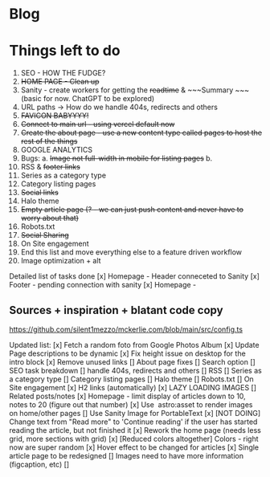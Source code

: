 # Blog 

# Things left to do

1. SEO - HOW THE FUDGE?
2. ~~HOME PAGE - Clean up~~
3. Sanity - create workers for getting the ~~readtime~~ & ~~~Summary ~~~(basic for now. ChatGPT to be explored)
4. URL paths -> How do we handle 404s, redirects and others
5. ~~FAVICON BABYYYY!~~
6. ~~Connect to main url - using vercel default now~~
7. ~~Create the about page - use a new content type called pages to host the rest of the things~~
8. GOOGLE ANALYTICS
9. Bugs:
    a. ~~Image not full-width in mobile for listing pages~~
    b. 
10. RSS & ~~footer links~~
11. Series as a category type
12. Category listing pages
13. ~~Social links~~
14. Halo theme 
15. ~~Empty article page (? - we can just push content and never have to worry about that)~~
16. Robots.txt
17. ~~Social Sharing~~
18. On Site engagement
19. End this list and move everything else to a feature driven workflow
20. Image optimization + alt


Detailed list of tasks done
[x] Homepage - Header conneceted to Sanity
[x] Footer - pending connection with sanity
[x] Homepage - 


## Sources + inspiration + blatant code copy
https://github.com/silent1mezzo/mckerlie.com/blob/main/src/config.ts


Updated list:
[x] Fetch a random foto from Google Photos Album
[x] Update Page descriptions to be dynamic
[x] Fix height issue on desktop for the intro block
[x] Remove unused links
[] About page fixes
[] Search option
[] SEO task breakdown
[] handle 404s, redirects and others
[] RSS
[] Series as a category type
[] Category listing pages
[] Halo theme 
[] Robots.txt
[] On Site engagement
[x] H2 links (automatically)
[x] LAZY LOADING IMAGES
[] Related posts/notes
[x] Homepage - limit display of articles down to 10, notes to 20 (figure out that number)
[x] Use <Image> astro:asset to render images on home/other pages
[] Use Sanity Image for PortableText
[x] [NOT DOING] Change text from "Read more" to 'Continue reading' if the user has started reading the article, but not finished it
[x] Rework the home page (needs less grid, more sections with grid)
[x] [Reduced colors altogether] Colors - right now are super random
[x] Hover effect to be changed for articles
[x] Single article page to be redesigned
[] Images need to have more information (figcaption, etc)
[] 
